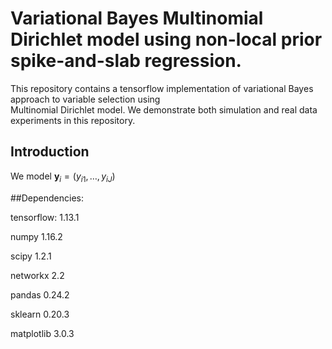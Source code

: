 # Variational Bayes Multinomial Dirichlet model using non-local prior spike-and-slab regression.
This repository contains a tensorflow implementation of variational Bayes approach to variable selection using  
Multinomial Dirichlet model. We demonstrate both simulation and real data experiments in this repository. 

## Introduction 
We model $\mathbf{y}_{i} = (y_{i1}, \dots, y_{iJ})$


##Dependencies:

tensorflow: 1.13.1

numpy  1.16.2

scipy 1.2.1

networkx 2.2

pandas 0.24.2

sklearn 0.20.3

matplotlib 3.0.3


